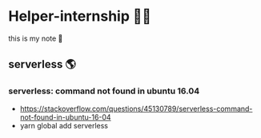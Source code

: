 # Helper-internship 🧚‍♂️ 

this is my note 📒

## serverless 🌎
### serverless: command not found in ubuntu 16.04
- https://stackoverflow.com/questions/45130789/serverless-command-not-found-in-ubuntu-16-04
- yarn global add serverless
